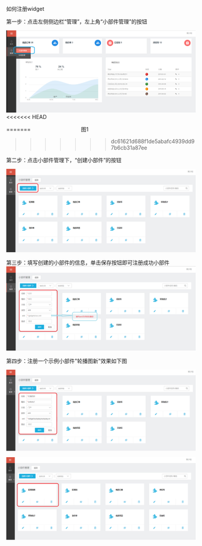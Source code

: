 如何注册widget

第一步：点击左侧侧边栏“管理”，左上角“小部件管理”的按钮

![](/articles/cportal/2-/images/1.png)
<<<<<<< HEAD

=======
                                                                     图1
>>>>>>> dc61621d688f1de5abafc4939dd97b6cb31a87ee

第二步：点击小部件管理下，“创建小部件”的按钮

![](/articles/cportal/2-/images/2.PNG)

第三步：填写创建的小部件的信息，单击保存按钮即可注册成功小部件
![](/articles/cportal/2-/images/3.PNG)

第四步：注册一个示例小部件"轮播图新"效果如下图

![](/articles/cportal/2-/images/4.PNG)
 
![](/articles/cportal/2-/images/5.PNG)
		
